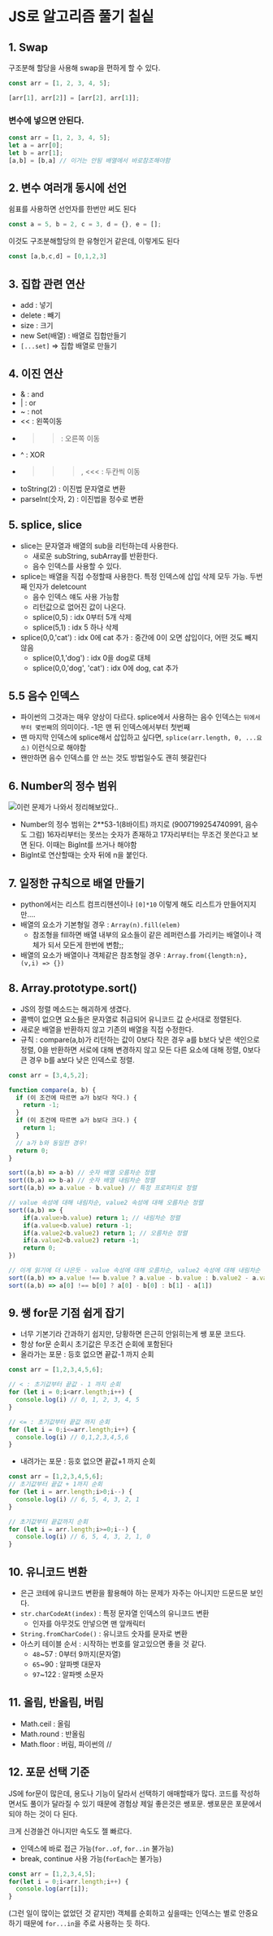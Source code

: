# JS로 알고리즘 풀기 칱싵

## 1. Swap

구조분해 할당을 사용해 swap을 편하게 할 수 있다.

```js
const arr = [1, 2, 3, 4, 5];

[arr[1], arr[2]] = [arr[2], arr[1]];
```

### 변수에 넣으면 안된다.

```js
const arr = [1, 2, 3, 4, 5];
let a = arr[0];
let b = arr[1];
[a,b] = [b,a] // 이거는 안됨 배열에서 바로참조해야함
```

## 2. 변수 여러개 동시에 선언

쉼표를 사용하면 선언자를 한번만 써도 된다

```js
const a = 5, b = 2, c = 3, d = {}, e = [];
```

이것도 구조분해할당의 한 유형인거 같은데, 이렇게도 된다

```js
const [a,b,c,d] = [0,1,2,3]
```

## 3. 집합 관련 연산

- add : 넣기
- delete : 빼기
- size : 크기
- new Set(배열) : 배열로 집합만들기
- `[...set]` => 집합 배열로 만들기

## 4. 이진 연산

- & : and
- | : or
- ~ : not
- << : 왼쪽이동
- >> : 오른쪽 이동
- ^ : XOR
- >>>, <<< : 두칸씩 이동
- toString(2) : 이진법 문자열로 변환
- parseInt(숫자, 2) : 이진법을 정수로 변환

## 5. splice, slice

- slice는 문자열과 배열의 sub을 리턴하는데 사용한다. 
  - 새로운 subString, subArray를 반환한다.
  - 음수 인덱스를 사용할 수 있다.
- splice는 배열을 직접 수정할때 사용한다. 특정 인덱스에 삽입 삭제 모두 가능. 두번째 인자가 deletcount
  - 음수 인덱스 얘도 사용 가능함
  - 리턴값으로 없어진 값이 나온다.
  - splice(0,5) : idx 0부터 5개 삭제
  - splice(5,1) : idx 5 하나 삭제
- splice(0,0,'cat') : idx 0에 cat 추가 : 중간에 0이 오면 삽입이다, 어떤 것도 빼지 않음
  - splice(0,1,'dog') : idx 0을 dog로 대체
  - splice(0,0,'dog', 'cat') : idx 0에 dog, cat 추가

## 5.5 음수 인덱스

- 파이썬의 그것과는 매우 양상이 다르다. splice에서 사용하는 음수 인덱스는 `뒤에서부터 몇번째`의 의미이다. -1은 맨 뒤 인덱스에서부터 첫번째
- 맨 마지막 인덱스에 splice해서 삽입하고 싶다면, `splice(arr.length, 0, ...요소)` 이런식으로 해야함
- 왠만하면 음수 인덱스를 안 쓰는 것도 방법일수도 괜히 헷갈린다

## 6. Number의 정수 범위

![이런 문제가 나와서 정리해보았다..](https://leetcode.com/explore/interview/card/top-interview-questions-easy/92/array/559/)

- Number의 정수 범위는 2**53-1(8바이트) 까지로 (9007199254740991, 음수도 그럼) 16자리부터는 못쓰는 숫자가 존재하고 17자리부터는 무조건 못쓴다고 보면 된다. 이때는 BigInt를 쓰거나 해야함
- BigInt로 연산할때는 숫자 뒤에 n을 붙인다.

## 7. 일정한 규칙으로 배열 만들기

- python에서는 리스트 컴프리헨션이나 `[0]*10` 이렇게 해도 리스트가 만들어지지만....
- 배열의 요소가 기본형일 경우 : `Array(n).fill(elem)`
  - 참조형을 fill하면 배열 내부의 요소들이 같은 레퍼런스를 가리키는 배열이나 객체가 되서 모든게 한번에 변함;;
- 배열의 요소가 배열이나 객체같은 참조형일 경우 : `Array.from({length:n}, (v,i) => {})`

## 8. Array.prototype.sort()

- JS의 정렬 메소드는 해괴하게 생겼다.
- 콜백이 없으면 요소들은 문자열로 취급되어 유니코드 값 순서대로 정렬된다.
- 새로운 배열을 반환하지 않고 기존의 배열을 직접 수정한다.
- 규칙 : compare(a,b)가 리턴하는 값이 0보다 작은 경우 a를 b보다 낮은 색인으로 정렬, 0을 반환하면 서로에 대해 변경하지 않고 모든 다른 요소에 대해 정렬, 0보다 큰 경우 b를 a보다 낮은 인덱스로 정렬.

```js
const arr = [3,4,5,2];

function compare(a, b) {
  if (이 조건에 따르면 a가 b보다 작다.) {
    return -1;
  }
  if (이 조건에 따르면 a가 b보다 크다.) {
    return 1;
  }
  // a가 b와 동일한 경우!
  return 0;
}

sort((a,b) => a-b) // 숫자 배열 오름차순 정렬
sort((b,a) => b-a) // 숫자 배열 내림차순 정렬
sort((a,b) => a.value - b.value) // 특정 프로퍼티로 정렬

// value 속성에 대해 내림차순, value2 속성에 대해 오름차순 정렬
sort((a,b) => {
	if(a.value>b.value) return 1; // 내림차순 정렬
	if(a.value<b.value) return -1;
	if(a.value2<b.value2) return 1; // 오름차순 정렬
	if(a.value2<b.value2) return -1;
	return 0;
}) 

// 이게 읽기에 더 나은듯 - value 속성에 대해 오름차순, value2 속성에 대해 내림차순
sort((a,b) => a.value !== b.value ? a.value - b.value : b.value2 - a.value2) 
sort((a,b) => a[0] !== b[0] ? a[0] - b[0] : b[1] - a[1]) 
```

## 9. 쌩 for문 기점 쉽게 잡기

- 너무 기본기라 간과하기 쉽지만, 당황하면 은근히 안읽히는게 쌩 포문 코드다.
- 항상 for문 순회시 초기값은 무조건 순회에 포함된다
- 올라가는 포문 : 등호 없으면 끝값-1 까지 순회
```js
const arr = [1,2,3,4,5,6];

// < : 초기값부터 끝값 - 1 까지 순회
for (let i = 0;i<arr.length;i++) {
  console.log(i) // 0, 1, 2, 3, 4, 5
}

// <= : 초기값부터 끝값 까지 순회
for (let i = 0;i<=arr.length;i++) {
  console.log(i) // 0,1,2,3,4,5,6
}
```

- 내려가는 포문 : 등호 없으면 끝값+1 까지 순회
```js
const arr = [1,2,3,4,5,6];
// 초기값부터 끝값 + 1까지 순회
for (let i = arr.length;i>0;i--) {
  console.log(i) // 6, 5, 4, 3, 2, 1
}

// 초기값부터 끝값까지 순회
for (let i = arr.length;i>=0;i--) {
  console.log(i) // 6, 5, 4, 3, 2, 1, 0
}
```

## 10. 유니코드 변환

- 은근 코테에 유니코드 변환을 활용해야 하는 문제가 자주는 아니지만 드문드문 보인다.
- `str.charCodeAt(index)` : 특정 문자열 인덱스의 유니코드 변환
  - 인자를 아무것도 안넣으면 맨 앞캐릭터
- `String.fromCharCode()` : 유니코드 숫자를 문자로 변환
- 아스키 테이블 순서 : 시작하는 번호를 알고있으면 좋을 것 같다.
  - `48`~57 : 0부터 9까지(문자열)
  - `65`~90 : 알파벳 대문자
  - `97`~122 : 알파벳 소문자

## 11. 올림, 반올림, 버림

- Math.ceil : 올림
- Math.round : 반올림
- Math.floor : 버림, 파이썬의 //

## 12. 포문 선택 기준

JS에 for문이 많은데, 용도나 기능이 달라서 선택하기 애매할때가 많다. 코드를 작성하면서도 풀이가 달라질 수 있기 때문에 경험상 제일 좋은것은 쌩포문. 쌩포문은 포문에서 되야 하는 것이 다 된다.

크게 신경쓸건 아니지만 속도도 젤 빠르다.

- 인덱스에 바로 접근 가능(`for..of`, `for..in` 불가능)
- break, continue 사용 가능(`forEach`는 불가능)

```js
const arr = [1,2,3,4,5];
for(let i = 0;i<arr.length;i++) {
  console.log(arr[i]);
}


```

(그런 일이 많이는 없었던 것 같지만) 객체를 순회하고 싶을때는 인덱스는 별로 안중요하기 때문에 `for...in`을 주로 사용하는 듯 하다.
